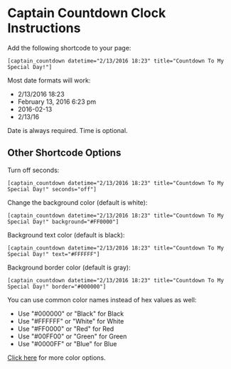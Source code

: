# Captain Countdown Clock Instructions

Add the following shortcode to your page:

`[captain_countdown datetime="2/13/2016 18:23" title="Countdown To My Special Day!"]`

Most date formats will work:

- 2/13/2016 18:23
- February 13, 2016 6:23 pm
- 2016-02-13
- 2/13/16

Date is always required. Time is optional.

## Other Shortcode Options

Turn off seconds:

`[captain_countdown datetime="2/13/2016 18:23" title="Countdown To My Special Day!" seconds="off"]`

Change the background color (default is white):

`[captain_countdown datetime="2/13/2016 18:23" title="Countdown To My Special Day!" background="#FF0000"]`

Background text color (default is black):

`[captain_countdown datetime="2/13/2016 18:23" title="Countdown To My Special Day!" text="#FFFFFF"]`

Background border color (default is gray):

`[captain_countdown datetime="2/13/2016 18:23" title="Countdown To My Special Day!" border="#000000"]`

You can use common color names instead of hex values as well:

- Use "#000000" or "Black" for Black
- Use "#FFFFFF" or "White" for White
- Use "#FF0000" or "Red" for Red
- Use "#00FF00" or "Green" for Green
- Use "#0000FF" or "Blue" for Blue
    
[Click here](http://www.w3schools.com/colors/colors_hex.asp) for more color options.

